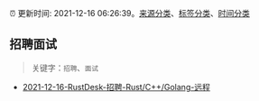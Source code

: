 :alarm_clock: 更新时间: 2021-12-16 06:26:39。[来源分类](../README.md)、[标签分类](../TAGS.md)、[时间分类](../TIMELINE.md)

## 招聘面试


> 关键字：`招聘`、`面试`



- [2021-12-16-RustDesk-招聘-Rust/C++/Golang-远程](https://www.v2ex.com/t/822565) 